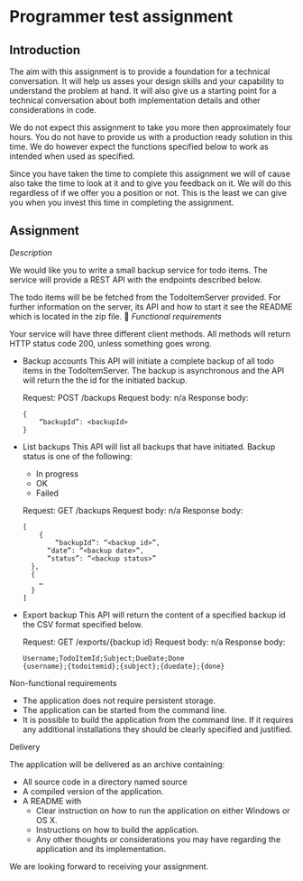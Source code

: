 Programmer test assignment
==========================

Introduction
------------

The aim with this assignment is to provide a foundation for a technical
conversation. It will help us asses your design skills and your capability
to understand the problem at hand. It will also give us a starting point
for a technical conversation about both implementation details and other
considerations in code.

We do not expect this assignment to take you more then approximately four
hours. You do not have to provide us with a production ready solution in
this time. We do however expect the functions specified below to work as
intended when used as specified.

Since you have taken the time to complete this assignment we will of
cause also take the time to look at it and to give you feedback on it.
We will do this regardless of if we offer you a position or not.
This is the least we can give you when you invest this time in completing
the assignment.

Assignment
----------

*Description*

We would like you to write a small backup service for todo items. The service
will provide a REST API with the endpoints described below.

The todo items will be be fetched from the TodoItemServer provided. For
further information on the server, its API and how to start it see the README
which is located in the zip file.

*Functional requirements*

Your service will have three different client methods. All methods will
return HTTP status code 200, unless something goes wrong.

* Backup accounts
  This API will initiate a complete backup of all todo items in the
  TodoItemServer. The backup is asynchronous and the API will return the
  the id for the initiated backup.

  Request: POST /backups
  Request body: n/a
  Response body:
  ```
  {
	  “backupId”: <backupId>
  }
  ```

* List backups
  This API will list all backups that have initiated. Backup status is
  one of the following:
  * In progress
  * OK
  * Failed

  Request: GET /backups
  Request body: n/a
  Response body:
  ```
  [
	  {
		  “backupId”: “<backup id>”,
  		“date”: “<backup date>”,
	  	“status”: “<backup status>”
    },
    {
      …
    }
  ]
  ```

* Export backup
  This API will return the content of a specified backup id the CSV
  format specified below.

  Request: GET /exports/{backup id}
  Request body: n/a
  Response body:
  ```
  Username;TodoItemId;Subject;DueDate;Done
  {username};{todoitemid};{subject};{duedate};{done}
  ```

Non-functional requirements

* The application does not require persistent storage.
* The application can be started from the command line.
* It is possible to build the application from the command line. If it
  requires any additional installations they should be clearly specified
  and justified.

Delivery

The application will be delivered as an archive containing:
* All source code in a directory named source
* A compiled version of the application.
* A README with
    * Clear instruction on how to run the application on either Windows
      or OS X.
    * Instructions on how to build the application.
    * Any other thoughts or considerations you may have regarding the
      application and its implementation.

We are looking forward to receiving your assignment.
